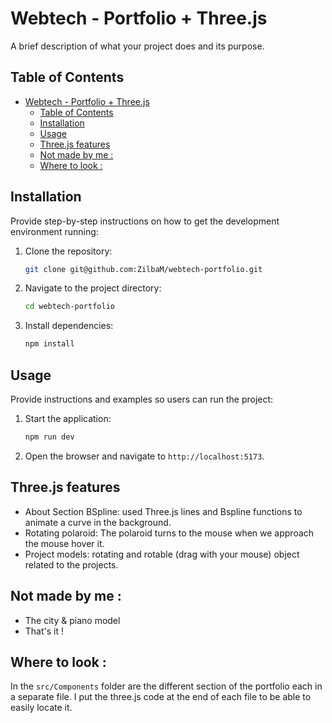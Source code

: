 # Webtech - Portfolio + Three.js

A brief description of what your project does and its purpose.

## Table of Contents

- [Webtech - Portfolio + Three.js](#webtech---portfolio--threejs)
  - [Table of Contents](#table-of-contents)
  - [Installation](#installation)
  - [Usage](#usage)
  - [Three.js features](#threejs-features)
  - [Not made by me :](#not-made-by-me-)
  - [Where to look :](#where-to-look-)

## Installation

Provide step-by-step instructions on how to get the development environment running:

1. Clone the repository:
   ```bash
   git clone git@github.com:ZilbaM/webtech-portfolio.git
   ```
2. Navigate to the project directory:
   ```bash
   cd webtech-portfolio
   ```
3. Install dependencies:
   ```bash
   npm install
   ```

## Usage

Provide instructions and examples so users can run the project:

1. Start the application:
   ```bash
   npm run dev
   ```
2. Open the browser and navigate to `http://localhost:5173`.


## Three.js features

- About Section BSpline: used Three.js lines and Bspline functions to animate a curve in the background.
- Rotating polaroid: The polaroid turns to the mouse when we approach the mouse hover it.
- Project models: rotating and rotable (drag with your mouse) object related to the projects.

## Not made by me :

- The city & piano model 
- That's it !

## Where to look :

In the `src/Components` folder are the different section of the portfolio each in a separate file. I put the three.js code at the end of each file to be able to easily locate it.